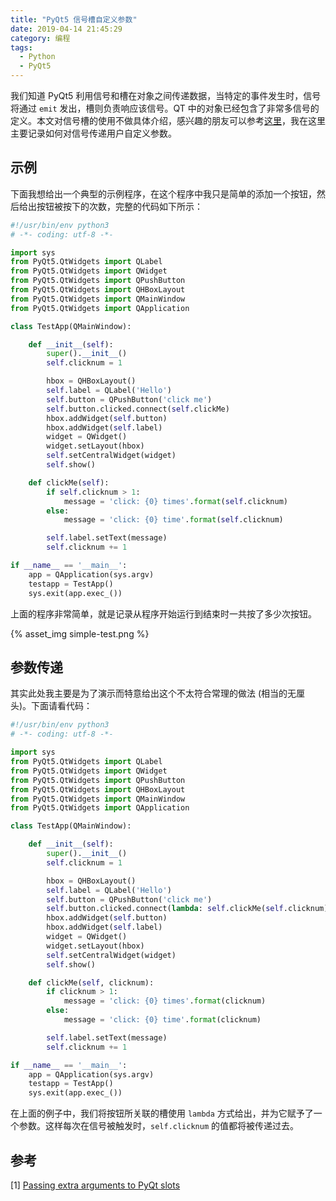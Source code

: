 ```yaml
---
title: "PyQt5 信号槽自定义参数"
date: 2019-04-14 21:45:29
category: 编程
tags:
  - Python
  - PyQt5
---
```


我们知道 PyQt5 利用信号和槽在对象之间传递数据，当特定的事件发生时，信号将通过 `emit` 发出，槽则负责响应该信号。QT 中的对象已经包含了非常多信号的定义。本文对信号槽的使用不做具体介绍，感兴趣的朋友可以参考[这里](https://www.riverbankcomputing.com/static/Docs/PyQt5/signals_slots.html)，我在这里主要记录如何对信号传递用户自定义参数。

<!-- more -->

## 示例

下面我想给出一个典型的示例程序，在这个程序中我只是简单的添加一个按钮，然后给出按钮被按下的次数，完整的代码如下所示：

``` python
#!/usr/bin/env python3
# -*- coding: utf-8 -*-

import sys
from PyQt5.QtWidgets import QLabel
from PyQt5.QtWidgets import QWidget
from PyQt5.QtWidgets import QPushButton
from PyQt5.QtWidgets import QHBoxLayout
from PyQt5.QtWidgets import QMainWindow
from PyQt5.QtWidgets import QApplication

class TestApp(QMainWindow):

    def __init__(self):
        super().__init__()
        self.clicknum = 1

        hbox = QHBoxLayout()
        self.label = QLabel('Hello')
        self.button = QPushButton('click me')
        self.button.clicked.connect(self.clickMe)
        hbox.addWidget(self.button)
        hbox.addWidget(self.label)
        widget = QWidget()
        widget.setLayout(hbox)
        self.setCentralWidget(widget)
        self.show()

    def clickMe(self):
        if self.clicknum > 1:
            message = 'click: {0} times'.format(self.clicknum)
        else:
            message = 'click: {0} time'.format(self.clicknum)

        self.label.setText(message)
        self.clicknum += 1

if __name__ == '__main__':
    app = QApplication(sys.argv)
    testapp = TestApp()
    sys.exit(app.exec_())

```

上面的程序非常简单，就是记录从程序开始运行到结束时一共按了多少次按钮。

{% asset_img simple-test.png %}

## 参数传递

其实此处我主要是为了演示而特意给出这个不太符合常理的做法 (相当的无厘头)。下面请看代码：

``` python
#!/usr/bin/env python3
# -*- coding: utf-8 -*-

import sys
from PyQt5.QtWidgets import QLabel
from PyQt5.QtWidgets import QWidget
from PyQt5.QtWidgets import QPushButton
from PyQt5.QtWidgets import QHBoxLayout
from PyQt5.QtWidgets import QMainWindow
from PyQt5.QtWidgets import QApplication

class TestApp(QMainWindow):

    def __init__(self):
        super().__init__()
        self.clicknum = 1

        hbox = QHBoxLayout()
        self.label = QLabel('Hello')
        self.button = QPushButton('click me')
        self.button.clicked.connect(lambda: self.clickMe(self.clicknum))
        hbox.addWidget(self.button)
        hbox.addWidget(self.label)
        widget = QWidget()
        widget.setLayout(hbox)
        self.setCentralWidget(widget)
        self.show()

    def clickMe(self, clicknum):
        if clicknum > 1:
            message = 'click: {0} times'.format(clicknum)
        else:
            message = 'click: {0} time'.format(clicknum)

        self.label.setText(message)
        self.clicknum += 1

if __name__ == '__main__':
    app = QApplication(sys.argv)
    testapp = TestApp()
    sys.exit(app.exec_())
```

在上面的例子中，我们将按钮所关联的槽使用 `lambda` 方式给出，并为它赋予了一个参数。这样每次在信号被触发时，`self.clicknum` 的值都将被传递过去。

## 参考

[1] [Passing extra arguments to PyQt slots](https://eli.thegreenplace.net/2011/04/25/passing-extra-arguments-to-pyqt-slot/)

